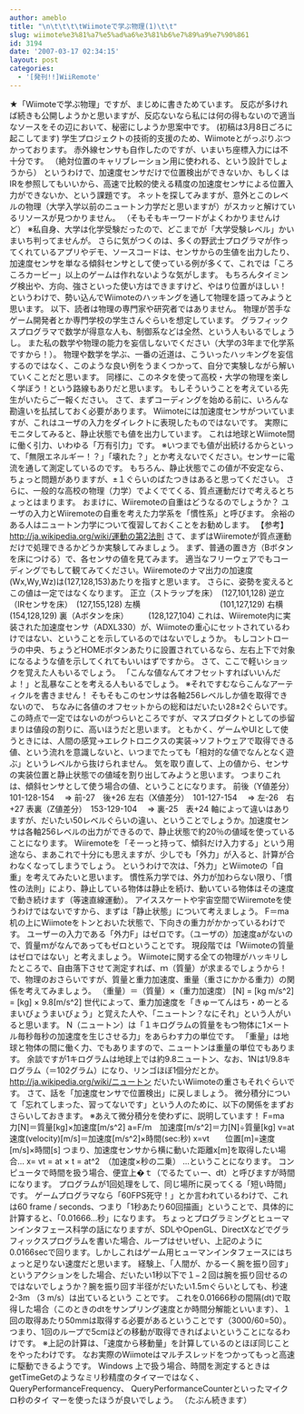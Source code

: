 ```yaml
---
author: ameblo
title: "\n\t\t\t\tWiimoteで学ぶ物理(1)\t\t"
slug: wiimote%e3%81%a7%e5%ad%a6%e3%81%b6%e7%89%a9%e7%90%861
id: 3194
date: '2007-03-17 02:34:15'
layout: post
categories:
  - '[発刊!!]WiiRemote'
---
```


★「Wiimoteで学ぶ物理」ですが、まじめに書きためています。 反応が多ければ続きも公開しようかと思いますが、反応ないなら私には何の得もないので適当なソースをその辺において、秘密にしようか思案中です。 (初稿は3月8日ごろに起こしてます) 学生プロジェクトの技術的支援のため、Wiimoteとがっぷりぶつかっております。 赤外線センサも自作したのですが、いまいち座標入力には不十分です。 （絶対位置のキャリブレーション用に使われる、という設計でしょうから） というわけで、加速度センサだけで位置検出ができないか、もしくはIRを参照してもいいから、高速で比較的使える精度の加速度センサによる位置入力ができないか、という課題です。 ネットを探してみますが、意外とこのレベルの物理（大学入学以前のニュートン力学だと思いますが）がスカッと解けているリソースが見つかりません。 （そもそもキーワードがよくわかりませんけど） ※私自身、大学は化学受験だったので、どこまでが「大学受験レベル」かいまいち判ってませんが。 さらに気がつくのは、多くの野武士プログラマが作ってくれているアプリやデモ、ソースコードは、センサからの生値を出力したり、加速度センサを単なる傾斜センサとして使っている例が多くて、これでは「ころころカービー」以上のゲームは作れないような気がします。 もちろんタイミング検出や、方向、強さといった使い方はできますけど、やはり位置がほしい！ というわけで、勢い込んでWiimoteのハッキングを通して物理を語ってみようと思います。 以下、読者は物理の専門家や研究者ではありません。 物理が苦手なゲーム開発者とか専門学校の学生さんぐらいを想定しています。 グラフィックスプログラマで数学が得意な人も、制御系などは全然、という人もいるでしょうし。 また私の数学や物理の能力を妄信しないでください（大学の3年まで化学系ですから！）。 物理や数学を学ぶ、一番の近道は、こういったハッキングを妄信するのではなく、このような良い例をうまくつかって、自分で実験しながら解いていくことだと思います。 同様に、このネタを使って高校・大学の物理を楽しく学ぼう！という路線もありだと思います。 もしそういうことを考えている先生がいたらご一報ください。 さて、まずコーディングを始める前に、いろんな勘違いを払拭しておく必要があります。 Wiimoteには加速度センサがついていますが、これはユーザの入力をダイレクトに表現したものではないです。 実際にモニタしてみると、静止状態でも値を出力しています。 これは地球とWiimote間に働く引力、いわゆる「万有引力」です。 ※いつまでも値が出続けるからといって、「無限エネルギー！？」「壊れた？」とか考えないでください。センサーに電流を通して測定しているのです。 もちろん、静止状態でこの値が不安定なら、ちょっと問題がありますが、±１ぐらいのばたつきはあると思ってください。 さらに、一般的な高校の物理（力学）でよくでてくる、質点運動だけで考えるとちょっとはまります。 おまけに、Wiiremoteの自重はどうなるのでしょうか？ ユーザの入力とWiiremoteの自重を考えた力学系を「慣性系」と呼びます。 余裕のある人はニュートン力学について復習しておくことをお勧めします。 【参考】 http://ja.wikipedia.org/wiki/運動の第2法則 さて、まずはWiiremoteが質点運動だけで処理できるかどうか実験してみましょう。 まず、普通の置き方（Bボタンを床につける）で、各センサの値を見てみます。 適当なフリーウェアでもコーディングでもして観てみてください。Wiiremoteのナマ出力の加速度(Wx,Wy,Wz)は(127,128,153)あたりを指すと思います。 さらに、姿勢を変えるとこの値は一定ではなくなります。 正立（ストラップを床）　(127,101,128) 逆立（IRセンサを床）　(127,155,128) 左横　　　　　　　　　　(101,127,129) 右横　　　　　　　　　　(154,128,129) 裏（Aボタンを床）　　　(128,127,104) これは、Wiiremote内に実装された加速度センサ（ADXL330）が、Wiimoteの重心にセットされているわけではない、ということを示しているのではないでしょうか。 もしコントローラの中央、ちょうどHOMEボタンあたりに設置されているなら、左右上下で対象になるような値を示してくれてもいいはずですから。 さて、ここで軽いショックを覚えた人もいるでしょう。 「こんな値なんてオフセットすればいいんだよ！」と乱暴なことを考える人もいるでしょう。 ※それですむならこんなアーティクルを書きません！ そもそもこのセンサは各軸256レベルしか値を取得できないので、 ちなみに各値のオフセットからの総和はだいたい28±2ぐらいです。この時点で一定ではないのがつらいところですが、マスプロダクトとしての歩留まりは値段の割りに、高いほうだと思います。 ともかく、ゲームやUIとして使うときには、人間の感覚→エレクトロニクスの実装→ソフトウェアで取得できる値、という流れを意識しないと、いつまでたっても「相対的な値でなんとなく遊ぶ」というレベルから抜けられません。 気を取り直して、上の値から、センサの実装位置と静止状態での値域を割り出してみようと思います。 つまりこれは、傾斜センサとして使う場合の値、ということになります。 前後（Y値差分）　101-128-154　 => 前-27　後+26 左右（X値差分）　101-127-154　 => 左-26　右+27 表裏（Z値差分）　153-129-104　 => 裏-25　表+24 軸によって違いはありますが、だいたい50レベルぐらいの違い、ということでしょうか。加速度センサは各軸256レベルの出力ができるので、静止状態で約20％の値域を使っていることになります。 Wiiremoteを「そーっと持って、傾斜だけ入力する」という用途なら、まあこれで十分にも思えますが、少しでも「外力」が入ると、計算が合わなくなってしまうでしょう。 というわけで次は、「外力」とWiimoteの「自重」を考えてみたいと思います。 慣性系力学では、外力が加わらない限り、「慣性の法則」により、静止している物体は静止を続け、動いている物体はその速度で動き続けます（等速直線運動）。 アイススケートや宇宙空間でWiiremoteを使うわけではないですから、まずは「静止状態」について考えましょう。 F＝ma 机の上にWiimoteをトンとおいた状態で、下向きの重力がかかっているわけです。 ユーザーの入力である「外力F」はゼロです。（ユーザの）加速度aがないので、質量ｍがなんであってもゼロということです。 現段階では「Wiimoteの質量はゼロではない」と考えましょう。 Wiimoteに関する全ての物理がハッキリしたところで、自由落下させて測定すれば、ｍ（質量）が求まるでしょうから！ で、物理のおさらいですが、質量と重力加速度、重量（重さにかかる重力）の関係を考えてみましょう。 （重量）＝（質量）×（重力加速度） [N] = [kg m/s^2] = [kg] × 9.8[m/s^2] 世代によって、重力加速度を「きゅーてんはち・めーとるまいびょうまいびょう」と覚えた人や、「ニュートン？なにそれ」という人がいると思います。 N（ニュートン）は「１キログラムの質量をもつ物体に1メートル毎秒毎秒の加速度を生じさせる力」をあらわす力の単位です。 「重量」は地球と物体の間に働く力、でもありますので、ニュートンは重量の単位でもあります。 余談ですが1キログラムは地球上では約9.8ニュートン、なお、1Nは1/9.8キログラム（＝102グラム）になり、リンゴほぼ1個分だとか。 http://ja.wikipedia.org/wiki/ニュートン だいたいWiimoteの重さもそれぐらいです。 さて、話を「加速度センサで位置検出」に戻しましょう。 微分積分について「忘れてしまった、習ってないです」という人のために、以下の関係をまずおさらいしておきます。 ※あえて微分積分を使わずに、説明しています！ F=ma　力[N]＝質量[kg]×加速度[m/s^2] a=F/m　加速度[m/s^2]＝力[N]÷質量[kg] v=at　　速度(velocity)[m/s]＝加速度[m/s^2]×時間(sec:秒) x=vt　　位置[m]=速度[m/s]×時間[s] つまり、加速度センサから横に動いた距離x[m]を取得したい場合… x= vt = at × t = at^2　（加速度×秒の二乗） …ということになります。 コンピュータで時間を扱う場合、便宜上�ｔ（でるたてぃー、dt）と呼びますが時間になります。 プログラムが1回処理をして、同じ場所に戻ってくる「短い時間」です。 ゲームプログラマなら「60FPS死守！」とか言われているわけで、これは60 frame / seconds、つまり「1秒あたり60回描画」ということで、具体的に計算すると、「0.01666...秒」になります。 ちょっとプログラミングとヒューマンインタフェース科学の話になりますが、SDLやOpenGL、DirectXなどでグラフィックスプログラムを書いた場合、ループはせいぜい、上記のように0.0166secで回ります。しかしこれはゲーム用ヒューマンインタフェースにはちょっと足りない速度だと思います。 経験上、「人間が、かるーく腕を振り回す」というアクションをした場合、だいたい1秒以下で１−２回は腕を振り回せるのではないでしょうか？腕を振り回す半径がだいたい1.5mぐらいとしても、秒速2-3m （3 m/s）は出ているという ことです。 これを0.01666秒の間隔(dt)で取得した場合（このときのdtをサンプリング速度とか時間分解能といいます）、１回の取得あたり50mmは取得する必要があるということです（3000/60=50）。 つまり、1回のループで5cmほどの移動が取得できればよいということになるわけです。 ※上記の計算は、「速度から移動量」を計算しているのとほぼ同じことをやったわけです。 なお実際のWiimoteはマルチスレッドをつかってもっと高速に駆動できるようです。 Windows 上で扱う場合、時間を測定するときはgetTimeGetのようなミリ秒精度のタイマーではなく、QueryPerformanceFrequency、 QueryPerformanceCounterといったマイクロ秒のタイ マーを使ったほうが良いでしょう。 （たぶん続きます）